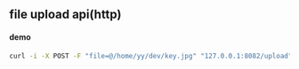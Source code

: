 ## file upload api(http)


#### demo

```bash
curl -i -X POST -F "file=@/home/yy/dev/key.jpg" "127.0.0.1:8082/upload"
```